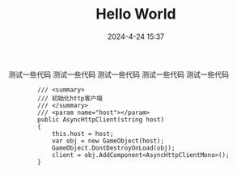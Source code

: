 ﻿---
title: 'Hello World'
date: 2024-4-24 15:37
description : 'code test detail'
---

测试一些代码
测试一些代码
测试一些代码
测试一些代码
测试一些代码


````CSHARP
        /// <summary>
        /// 初始化http客户端
        /// </summary>
        /// <param name="host"></param>
        public AsyncHttpClient(string host)
        {
            this.host = host;
            var obj = new GameObject(host);
            GameObject.DontDestroyOnLoad(obj);
            client = obj.AddComponent<AsyncHttpClientMono>();
        }
````